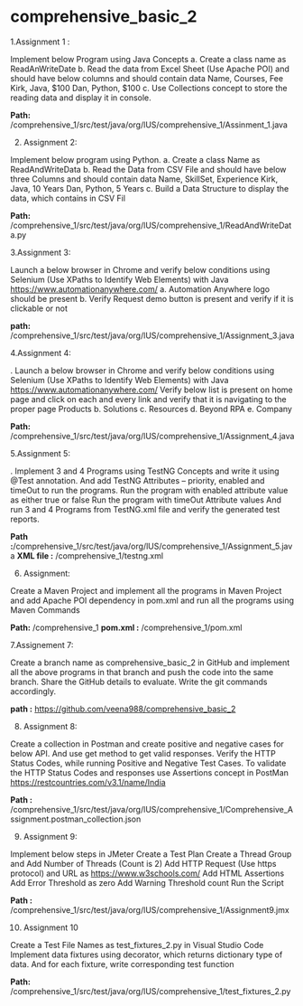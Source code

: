 # comprehensive_basic_2
1.Assignment 1 :

 Implement below Program using Java Concepts
    a. Create a class name as ReadAnWriteDate
    b. Read the data from Excel Sheet (Use Apache POI) and should have below columns and should contain data
    Name, Courses, Fee
    Kirk, Java, $100
    Dan, Python, $100
    c. Use Collections concept to store the reading data and display it in console.
    
  **Path:** /comprehensive_1/src/test/java/org/lUS/comprehensive_1/Assinment_1.java
  
2. Assignment 2:
   
  Implement below program using Python.
  a. Create a class Name as ReadAndWriteData
  b. Read the Data from CSV File and should have below three Columns and should contain data
  Name, SkillSet, Experience
  Kirk, Java, 10 Years
  Dan, Python, 5 Years
  c. Build a Data Structure to display the data, which contains in CSV Fil

**Path:** /comprehensive_1/src/test/java/org/lUS/comprehensive_1/ReadAndWriteData.py

3.Assignment 3:

  Launch a below browser in Chrome and verify below conditions using Selenium (Use XPaths to Identify Web Elements) with Java https://www.automationanywhere.com/
  a. Automation Anywhere logo should be present
  b. Verify Request demo button is present and verify if it is clickable or not
  
**path:** /comprehensive_1/src/test/java/org/lUS/comprehensive_1/Assignment_3.java

4.Assignment 4:

. Launch a below browser in Chrome and verify below conditions using Selenium (Use XPaths to Identify Web Elements) with Java https://www.automationanywhere.com/
Verify below list is present on home page and click on each and every link and verify that it is navigating to the proper page
Products b. Solutions c. Resources d. Beyond RPA e. Company

**Path:** /comprehensive_1/src/test/java/org/lUS/comprehensive_1/Assignment_4.java

5.Assignment 5:

. Implement 3 and 4 Programs using TestNG Concepts and write it using @Test annotation.
And add TestNG Attributes – priority, enabled and timeOut to run the programs.
Run the program with enabled attribute value as either true or false
Run the program with timeOut Attribute values
And run 3 and 4 Programs from TestNG.xml file and verify the generated test reports.

**Path :**/comprehensive_1/src/test/java/org/lUS/comprehensive_1/Assignment_5.java
**XML file :** /comprehensive_1/testng.xml

6. Assignment:
   
Create a Maven Project and implement all the programs in Maven Project and add Apache POI dependency in pom.xml and run all the programs using Maven Commands

**Path:** /comprehensive_1
**pom.xml :** /comprehensive_1/pom.xml

7.Assignement 7:

   Create a branch name as comprehensive_basic_2 in GitHub and implement all the above programs in that branch and push the code into the same branch. Share the GitHub details to evaluate. Write the git commands accordingly.
   
**path :** https://github.com/veena988/comprehensive_basic_2

8. Assignment 8:
   
  Create a collection in Postman and create positive and negative cases for below API. And use get method to get valid responses.
  Verify the HTTP Status Codes, while running Positive and Negative Test Cases.
  To validate the HTTP Status Codes and responses use Assertions concept in PostMan https://restcountries.com/v3.1/name/India

**Path :** /comprehensive_1/src/test/java/org/lUS/comprehensive_1/Comprehensive_Assignment.postman_collection.json

9. Assignment 9:
    
  Implement below steps in JMeter
   Create a Test Plan
   Create a Thread Group and Add Number of Threads (Count is 2)
    Add HTTP Request (Use https protocol) and URL as https://www.w3schools.com/
     Add HTML Assertions
    Add Error Threshold as zero
    Add Warning Threshold count
   Run the Script

**Path :** /comprehensive_1/src/test/java/org/lUS/comprehensive_1/Assignment9.jmx

10. Assignment 10
    
  Create a Test File Names as test_fixtures_2.py in Visual Studio Code
  Implement data fixtures using decorator, which returns dictionary type of data. And for each fixture, write corresponding test function

**Path:** /comprehensive_1/src/test/java/org/lUS/comprehensive_1/test_fixtures_2.py

